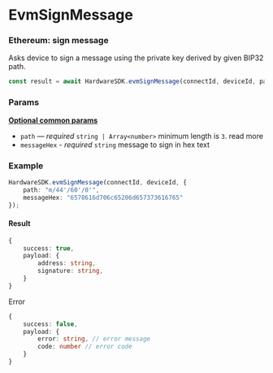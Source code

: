 # EvmSignMessage

### Ethereum: sign message

Asks device to sign a message using the private key derived by given BIP32 path.

```typescript
const result = await HardwareSDK.evmSignMessage(connectId, deviceId, params);
```

### Params

****[**Optional common params**](common-params.md)****

* `path` — _required_ `string | Array<number>` minimum length is `3`. read more
* `messageHex` - _required_ `string` message to sign in hex text

### Example

```typescript
HardwareSDK.evmSignMessage(connectId, deviceId, {
    path: "m/44'/60'/0'",
    messageHex: "6578616d706c65206d657373616765"
});
```

#### Result

```typescript
{
    success: true,
    payload: {
        address: string,
        signature: string,
    }
}
```

Error

```typescript
{
    success: false,
    payload: {
        error: string, // error message
        code: number // error code
    }
}
```
